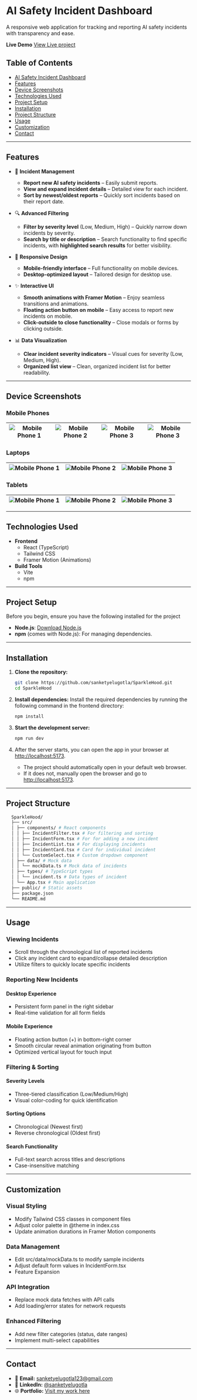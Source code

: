 # AI Safety Incident Dashboard

A responsive web application for tracking and reporting AI safety incidents with transparency and ease.

**Live Demo** [View Live project](https://sparkle-hood.vercel.app/)

## Table of Contents

- [AI Safety Incident Dashboard](#ai-safety-incident-dashboard)
- [Features](#features)
- [Device Screenshots](#device-screenshots)
- [Technologies Used](#technologies-used)
- [Project Setup](#project-setup)
- [Installation](#installation)
- [Project Structure](#project-structure)
- [Usage](#usage)
- [Customization](#customization)
- [Contact](#contact)

---

## Features

- 🚨 **Incident Management**

  - **Report new AI safety incidents** – Easily submit reports.
  - **View and expand incident details** – Detailed view for each incident.
  - **Sort by newest/oldest reports** – Quickly sort incidents based on their report date.

- 🔍 **Advanced Filtering**

  - **Filter by severity level** (Low, Medium, High) – Quickly narrow down incidents by severity.
  - **Search by title or description** – Search functionality to find specific incidents, with **highlighted search results** for better visibility.

- 📱 **Responsive Design**

  - **Mobile-friendly interface** – Full functionality on mobile devices.
  - **Desktop-optimized layout** – Tailored design for desktop use.

- ✨ **Interactive UI**

  - **Smooth animations with Framer Motion** – Enjoy seamless transitions and animations.
  - **Floating action button on mobile** – Easy access to report new incidents on mobile.
  - **Click-outside to close functionality** – Close modals or forms by clicking outside.

- 📊 **Data Visualization**
  - **Clear incident severity indicators** – Visual cues for severity (Low, Medium, High).
  - **Organized list view** – Clean, organized incident list for better readability.

---

## Device Screenshots

### Mobile Phones

| ![Mobile Phone 1](./screenshots/iphone11.png) | ![Mobile Phone 2](./screenshots/iphone12.png) | ![Mobile Phone 3](./screenshots/iphone13.png) | ![Mobile Phone 3](./screenshots/iphone4.png) |
| :------------------------------------------: | :------------------------------------------: | :------------------------------------------: | :------------------------------------------: |

### Laptops

| ![Mobile Phone 1](./screenshots/mac1.png) | ![Mobile Phone 2](./screenshots/mac1.png) | ![Mobile Phone 3](./screenshots/mac1.png) |
| :------------------------------------------: | :------------------------------------------: | :------------------------------------------: |

### Tablets

| ![Mobile Phone 1](./screenshots/tab1.png) | ![Mobile Phone 2](./screenshots/tab2.png) | ![Mobile Phone 3](./screenshots/tab3.png) |
| :------------------------------------------: | :------------------------------------------: | :------------------------------------------: |

---

## Technologies Used

- **Frontend**
  - React (TypeScript)
  - Tailwind CSS
  - Framer Motion (Animations)
- **Build Tools**
  - Vite
  - npm

---

## Project Setup

Before you begin, ensure you have the following installed for the project

- **Node.js**: [Download Node.js](https://nodejs.org/)
- **npm** (comes with Node.js): For managing dependencies.

---

## Installation

1. **Clone the repository:**

   ```bash
   git clone https://github.com/sanketyelugotla/SparkleHood.git
   cd SparkleHood
   ```

2. **Install dependencies:**
   Install the required dependencies by running the following command in the frontend directory:

   ```bash
   npm install
   ```

3. **Start the development server:**

   ```bash
   npm run dev
   ```

4. After the server starts, you can open the app in your browser at [http://localhost:5173](http://localhost:5173).

   - The project should automatically open in your default web browser.
   - If it does not, manually open the browser and go to [http://localhost:5173](http://localhost:5173).

---

## Project Structure

```bash
  SparkleHood/
  ├── src/
  │ ├── components/ # React components
  │ │ ├── IncidentFilter.tsx # For filtering and sorting
  │ │ ├── IncidentForm.tsx # For for adding a new incident
  │ │ ├── IncidentList.tsx # For displaying incidents
  │ │ ├── IncidentCard.tsx # Card for individual incident
  │ │ └── CustomSelect.tsx # Custom dropdown component
  │ ├── data/ # Mock data
  │ │ └── mockData.ts # Mock data of incidents
  │ ├── types/ # TypeScript types
  │ │ └── incident.ts # Data types of incident
  │ └── App.tsx # Main application
  ├── public/ # Static assets
  ├── package.json
  └── README.md
```

---

## Usage

### Viewing Incidents

- Scroll through the chronological list of reported incidents
- Click any incident card to expand/collapse detailed description
- Utilize filters to quickly locate specific incidents

### Reporting New Incidents

#### Desktop Experience

- Persistent form panel in the right sidebar
- Real-time validation for all form fields

#### Mobile Experience

- Floating action button (+) in bottom-right corner
- Smooth circular reveal animation originating from button
- Optimized vertical layout for touch input

### Filtering & Sorting

#### Severity Levels

- Three-tiered classification (Low/Medium/High)
- Visual color-coding for quick identification

#### Sorting Options

- Chronological (Newest first)
- Reverse chronological (Oldest first)

#### Search Functionality

- Full-text search across titles and descriptions
- Case-insensitive matching

---

## Customization

### Visual Styling

- Modify Tailwind CSS classes in component files
- Adjust color palette in @theme in index.css
- Update animation durations in Framer Motion components

### Data Management

- Edit src/data/mockData.ts to modify sample incidents
- Adjust default form values in IncidentForm.tsx
- Feature Expansion

### API Integration

- Replace mock data fetches with API calls
- Add loading/error states for network requests

### Enhanced Filtering

- Add new filter categories (status, date ranges)
- Implement multi-select capabilities

---

## Contact

- 📧 **Email:** [sanketyelugotla123@gmail.com](mailto:sanketyelugotla123@gmail.com)
- 💼 **LinkedIn:** [@sanketyelugotla](https://www.linkedin.com/in/sanketyelugotla/)
- 🌐 **Portfolio:** [Visit my work here](https://sanketyelugotla.vercel.app)
